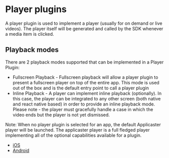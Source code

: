 # Player plugins

A player plugin is used to implement a player (usually for on demand or live videos).
The player itself will be generated and called by the SDK whenever a media item is clicked.

## Playback modes
There are 2 playback modes supported that can be implemented in a Player Plugin:
* Fullscreen Playback - Fullscreen playback will allow a player plugin to present a fullscreen player on top of the entire app. This mode is used out of the box and is the default entry point to call a player plugin
* Inline Playback - A player can implement inline playback (optionally). In this case, the player can be integrated to any other screen (both native and react native based) in order to provide an inline playback mode. Please note - the player must gracefully handle a case in which the video ends but the player is not yet dismissed.

Note: When no player plugin is selected for an app, the default Applicaster player will be launched.
The applicaster player is a full fledged player implementing all of the optional capabilities available for a plugin.

* [iOS](/player/iOS.md)
* [Android](/player/Android.md)